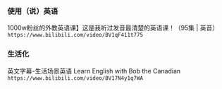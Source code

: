 ### 使用（说）英语
1000w粉丝的外教英语课】这是我听过发音最清楚的英语课！（95集 | 英音）
`https://www.bilibili.com/video/BV1qF411t775`


### 生活化
英文字幕-生活场景英语 Learn English with Bob the Canadian
`https://www.bilibili.com/video/BV17N4y1q7WA`

